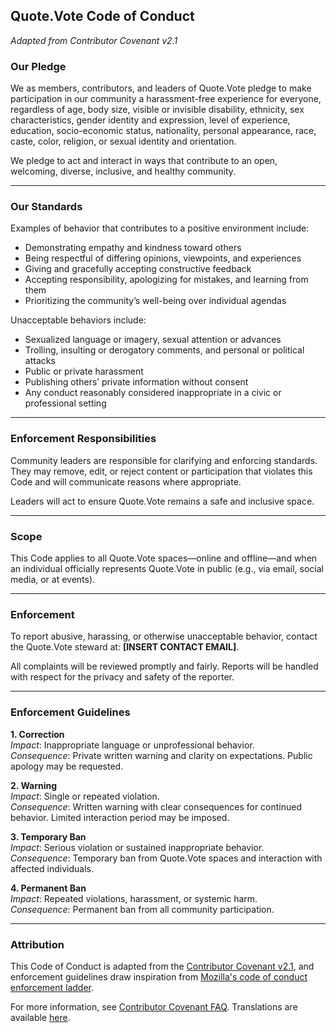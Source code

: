 ## Quote.Vote Code of Conduct
*Adapted from Contributor Covenant v2.1*

### Our Pledge

We as members, contributors, and leaders of Quote.Vote pledge to make participation in our community a harassment-free experience for everyone, regardless of age, body size, visible or invisible disability, ethnicity, sex characteristics, gender identity and expression, level of experience, education, socio-economic status, nationality, personal appearance, race, caste, color, religion, or sexual identity and orientation.

We pledge to act and interact in ways that contribute to an open, welcoming, diverse, inclusive, and healthy community.

---

### Our Standards

Examples of behavior that contributes to a positive environment include:
- Demonstrating empathy and kindness toward others
- Being respectful of differing opinions, viewpoints, and experiences
- Giving and gracefully accepting constructive feedback
- Accepting responsibility, apologizing for mistakes, and learning from them
- Prioritizing the community’s well-being over individual agendas

Unacceptable behaviors include:
- Sexualized language or imagery, sexual attention or advances
- Trolling, insulting or derogatory comments, and personal or political attacks
- Public or private harassment
- Publishing others’ private information without consent
- Any conduct reasonably considered inappropriate in a civic or professional setting

---

### Enforcement Responsibilities

Community leaders are responsible for clarifying and enforcing standards. They may remove, edit, or reject content or participation that violates this Code and will communicate reasons where appropriate.

Leaders will act to ensure Quote.Vote remains a safe and inclusive space.

---

### Scope

This Code applies to all Quote.Vote spaces—online and offline—and when an individual officially represents Quote.Vote in public (e.g., via email, social media, or at events).

---

### Enforcement

To report abusive, harassing, or otherwise unacceptable behavior, contact the Quote.Vote steward at: **[INSERT CONTACT EMAIL]**.

All complaints will be reviewed promptly and fairly. Reports will be handled with respect for the privacy and safety of the reporter.

---

### Enforcement Guidelines

**1. Correction**  
*Impact*: Inappropriate language or unprofessional behavior.  
*Consequence*: Private written warning and clarity on expectations. Public apology may be requested.

**2. Warning**  
*Impact*: Single or repeated violation.  
*Consequence*: Written warning with clear consequences for continued behavior. Limited interaction period may be imposed.

**3. Temporary Ban**  
*Impact*: Serious violation or sustained inappropriate behavior.  
*Consequence*: Temporary ban from Quote.Vote spaces and interaction with affected individuals.

**4. Permanent Ban**  
*Impact*: Repeated violations, harassment, or systemic harm.  
*Consequence*: Permanent ban from all community participation.

---

### Attribution

This Code of Conduct is adapted from the [Contributor Covenant v2.1](https://www.contributor-covenant.org/version/2/1/code_of_conduct/), and enforcement guidelines draw inspiration from [Mozilla's code of conduct enforcement ladder](https://www.mozilla.org/en-US/about/governance/policies/participation/).

For more information, see [Contributor Covenant FAQ](https://www.contributor-covenant.org/faq/). Translations are available [here](https://www.contributor-covenant.org/translations/).

